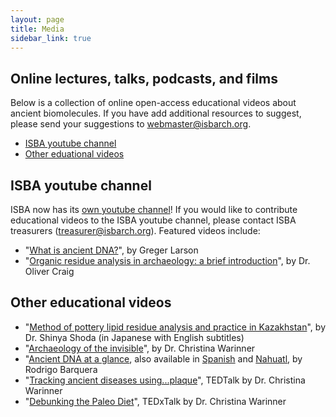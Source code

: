 ```yaml
---
layout: page
title: Media
sidebar_link: true
---
```


## Online lectures, talks, podcasts, and films

Below is a collection of online open-access educational videos about ancient biomolecules. If you have add additional resources to suggest, please send your suggestions to webmaster@isbarch.org.

- [ISBA youtube channel](#isba-youtube-channel)
- [Other eduational videos](#other-educational-videos)

## ISBA youtube channel
ISBA now has its [own youtube channel](https://www.youtube.com/channel/UCJbbaTbroJubCAC5TJnMoiw)! If you would like to contribute educational videos to the ISBA youtube channel, please contact ISBA treasurers (treasurer@isbarch.org). Featured videos include:
- "[What is ancient DNA?](https://www.youtube.com/watch?v=Hyv8TY38WU8)", by Greger Larson
- "[Organic residue analysis in archaeology: a brief introduction](https://www.youtube.com/watch?v=yfuPEvU3KBE&t)", by Dr. Oliver Craig

## Other educational videos
- "[Method of pottery lipid residue analysis and practice in Kazakhstan](https://youtu.be/6OyPvpGOOGg)", by Dr. Shinya Shoda (in Japanese with English subtitles)
- "[Archaeology of the invisible](https://www.youtube.com/watch?v=JTh5baW01Nc)", by Dr. Christina Warinner
- "[Ancient DNA at a glance](https://youtu.be/xosD0FByf70), also available in [Spanish](https://www.youtube.com/watch?v=-VD9ST4m0oI) and [Nahuatl](https://www.youtube.com/watch?v=TDSn4g2Qizo), by Rodrigo Barquera
- "[Tracking ancient diseases using...plaque](https://www.youtube.com/watch?v=4ZB29iq_Zd8)", TEDTalk by Dr. Christina Warinner
- "[Debunking the Paleo Diet](https://www.youtube.com/watch?v=BMOjVYgYaG8&t=6s)", TEDxTalk by Dr. Christina Warinner
